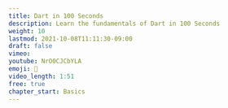 ```yaml
---
title: Dart in 100 Seconds
description: Learn the fundamentals of Dart in 100 Seconds
weight: 10
lastmod: 2021-10-08T11:11:30-09:00
draft: false
vimeo:
youtube: NrO0CJCbYLA
emoji: 🎯
video_length: 1:51
free: true
chapter_start: Basics
---
```

